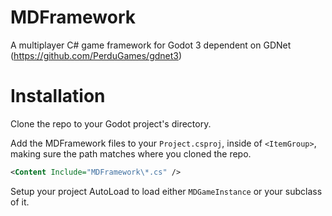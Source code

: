 # MDFramework
A multiplayer C# game framework for Godot 3 dependent on GDNet (https://github.com/PerduGames/gdnet3)

# Installation
Clone the repo to your Godot project's directory.

Add the MDFramework files to your `Project.csproj`, inside of `<ItemGroup>`, making sure the path matches where you cloned the repo. 

```xml
<Content Include="MDFramework\*.cs" />
```

Setup your project AutoLoad to load either `MDGameInstance` or your subclass of it.